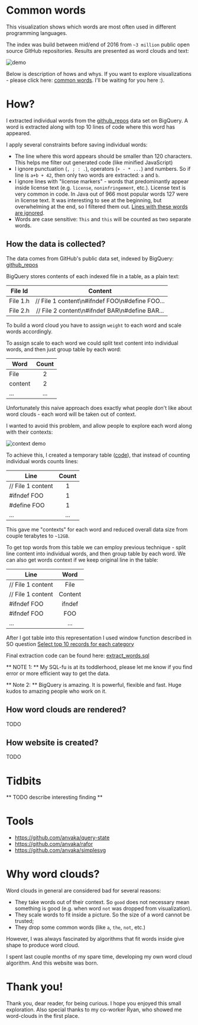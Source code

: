 # Common words

This visualization shows which words are most often used in different programming
languages.

The index was build between mid/end of 2016 from `~3 million` public open source
GitHub repositories. Results are presented as word clouds and text:

![demo](https://raw.githubusercontent.com/anvaka/common-words/master/docs/main_screen.png)

Below is description of hows and whys. If you want to explore visualizations -
please click here: [common words](https://anvaka.github.io/common-words/#?lang=js). I'll be waiting for you here :).

# How?

I extracted individual words from the [github_repos](https://bigquery.cloud.google.com/dataset/bigquery-public-data:github_repos)
data set on BigQuery. A word is extracted along with top 10 lines of code where
this word has appeared.

I apply several constraints before saving individual words:

* The line where this word appears should be smaller than 120 characters. This helps
me filter out generated code (like minified JavaScript)
* I ignore punctuation (`, ; : .`), operators (`+ - * ...`) and numbers. So if line is
`a+b + 42`, then only two words are extracted: `a` and `b`.
* I ignore lines with "license markers" - words that predominantly appear inside license text
(e.g. `license`, `noninfringement`, etc.). License text is very common in code.
In Java out of 966 most popular words 127 were in license text. It was interesting
to see at the beginning, but overwhelming at the end, so I filtered them out. [Lines with these words are ignored](https://github.com/anvaka/common-words/blob/master/data-extract/ignore/index.js).
* Words are case sensitive: `This` and `this` will be counted as two separate words.

## How the data is collected?

The data comes from GitHub's public data set, indexed by BigQuery: [github_repos](https://bigquery.cloud.google.com/dataset/bigquery-public-data:github_repos)

BigQuery stores contents of each indexed file in a table, as a plain text:

| File Id   | Content                                       |
| ----------|:---------------------------------------------:|
| File 1.h  | // File 1 content\n#ifndef FOO\n#define FOO...|
| File 2.h  | // File 2 content\n#ifndef BAR\n#define BAR...|

To build a word cloud you have to assign `weight` to each word and scale words accordingly.

To assign scale to each word we could split text content into individual words,
and then just group table by each word:

| Word    | Count|
|---------|:----:|
| File    | 2    |
| content | 2    |
| ...     | ...  |

Unfortunately this naive approach does exactly what people don't like about word
clouds - each word will be taken out of context.

I wanted to avoid this problem, and allow people to explore each word along with
their contexts:

![context demo](https://raw.githubusercontent.com/anvaka/common-words/master/docs/context_demo.gif)

To achieve this, I created a temporary table ([code](https://github.com/anvaka/common-words/blob/master/data-extract/sql/get_all_top_lines.sql)),
that instead of counting individual words counts lines:

| Line              | Count |
|-------------------|:-----:|
| // File 1 content |  1    |
| #ifndef FOO       |  1    |
| #define FOO       |  1    |
| ...               | ...   |

This gave me "contexts" for each word and reduced overall data size from couple terabytes
to `~12GB`.

To get top words from this table we can employ previous technique - split line content
into individual words, and then group table by each word. We can also get words
context if we keep original line in the table:


| Line              | Word     |
|-------------------|:--------:|
| // File 1 content | File     |
| // File 1 content | Content  |
| #ifndef FOO       | ifndef   |
| #ifndef FOO       | FOO      |
| ...               | ...      |

After I got table into this representation I used window function described in
SO question [Select top 10 records for each category](http://stackoverflow.com/questions/176964/select-top-10-records-for-each-category)

Final extraction code can be found here: [extract_words.sql](https://github.com/anvaka/common-words/blob/master/data-extract/sql/extract_words.sql)

** NOTE 1: ** My SQL-fu is at its toddlerhood, please let me know if you find error or
more efficient way to get the data.

** Note 2: ** BigQuery is amazing. It is powerful, flexible and fast. Huge kudos
to amazing people who work on it.

## How word clouds are rendered?
TODO

## How website is created?
TODO

# Tidbits

** TODO describe interesting finding **

# Tools

* https://github.com/anvaka/query-state
* https://github.com/anvaka/rafor
* https://github.com/anvaka/simplesvg

# Why word clouds?

Word clouds in general are considered bad for several reasons:

* They take words out of their context. So `good` does not necessary mean something is good (e.g.
when word `not` was dropped from visualization).
* They scale words to fit inside a picture. So the size of a word cannot be trusted;
* They drop some common words (like `a`, `the`, `not`, etc.)

However, I was always fascinated by algorithms that fit words inside give shape to
produce word cloud.

I spent last couple months of my spare time, developing my own word cloud algorithm.
And this website was born.

# Thank you!

Thank you, dear reader, for being curious. I hope you enjoyed this small exploration.
Also special thanks to my co-worker Ryan, who showed me word-clouds in the first
place.

